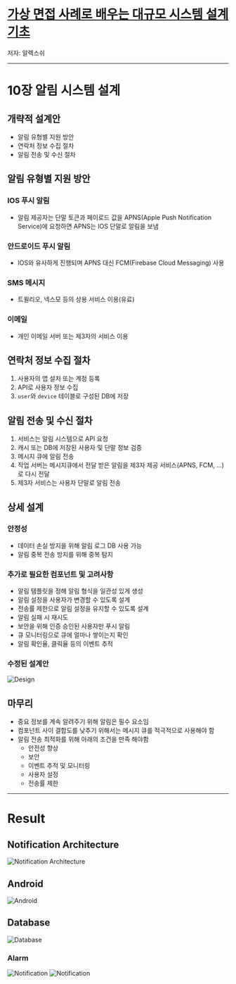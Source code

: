 # [가상 면접 사례로 배우는 대규모 시스템 설계 기초](https://www.yes24.com/Product/Goods/102819435)
저자: 알렉스쉬

---

# 10장 알림 시스템 설계

## 개략적 설계안

- 알림 유형별 지원 방안
- 연락처 정보 수집 절차
- 알림 전송 및 수신 절차

## 알림 유형별 지원 방안

### IOS 푸시 알림
  
- 알림 제공자는 단말 토큰과 페이로드 값을 APNS(Apple Push Notification Service)에 요청하면 APNS는 IOS 단말로 알림을 보냄
  
### 안드로이드 푸시 알림
  
- IOS와 유사하게 진행되며 APNS 대신 FCM(Firebase Cloud Messaging) 사용
  
### SMS 메시지
  
- 트윌리오, 넥스모 등의 상용 서비스 이용(유료)
  
### 이메일
  
- 개인 이메일 서버 또는 제3자의 서비스 이용

## 연락처 정보 수집 절차

1. 사용자의 앱 설치 또는 계정 등록
2. API로 사용자 정보 수집
3. `user`와 `device` 테이블로 구성된 DB에 저장

## 알림 전송 및 수신 절차

1. 서비스는 알림 시스템으로 API 요청
2. 캐시 또는 DB에 저장된 사용자 및 단말 정보 검증
3. 메시지 큐에 알림 전송
4. 작업 서버는 메시지큐에서 전달 받은 알림을 제3자 제공 서비스(APNS, FCM, …)로 다시 전달
5. 제3자 서비스는 사용자 단말로 알림 전송

## 상세 설계

### 안정성

- 데이터 손실 방지을 위해 알림 로그 DB 사용 가능
- 알림 중복 전송 방지를 위해 중복 탐지

### 추가로 필요한 컴포넌트 및 고려사항
    
- 알림 템플릿을 정해 알림 형식을 일관성 있게 생성
- 알림 설정을 사용자가 변경할 수 있도록 설계
- 전송률 제한으로 알림 설정을 유지할 수 있도록 설계
- 알림 실패 시 재시도
- 보안을 위해 인증 승인된 사용자만 푸시 알림
- 큐 모니터링으로 큐에 얼마나 쌓이는지 확인
- 알림 확인율, 클릭율 등의 이벤트 추적

### 수정된 설계안

![Design](./images/final_design.png)

## 마무리

- 중요 정보를 계속 알려주기 위해 알림은 필수 요소임
- 컴포넌트 사이 결합도를 낮추기 위해서는 메시지 큐를 적극적으로 사용해야 함
- 알림 전송 최적화를 위해 아래의 조건을 만족 해야함
  - 안전성 향상
  - 보안
  - 이벤트 추적 및 모니터링
  - 사용자 설정
  - 전송률 제한

---

# Result

## Notification Architecture

![Notification Architecture](./images/architecture.png)

## Android

![Android](./images/android.png)

## Database

![Database](./images/database.png)

### Alarm

![Notification](./images/first_notification.png)
![Notification](./images/last_notification.png)
